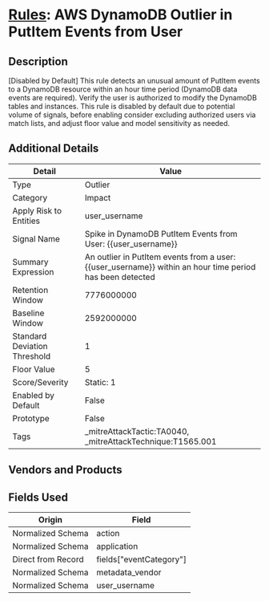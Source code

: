 # [Rules](README.md): AWS DynamoDB Outlier in PutItem Events from User

## Description
[Disabled by Default] This rule detects an unusual amount of PutItem events to a DynamoDB resource within an hour time period (DynamoDB data events are required). Verify the user is authorized to modify the DynamoDB tables and instances. This rule is disabled by default due to potential volume of signals, before enabling consider excluding authorized users via match lists, and adjust floor value and model sensitivity as needed.

## Additional Details
|Detail|Value|
|----|----|
|Type|Outlier|
|Category|Impact|
|Apply Risk to Entities|user_username|
|Signal Name|Spike in DynamoDB PutItem Events from User: {{user_username}}|
|Summary Expression|An outlier in PutItem events from a user: {{user_username}}  within an hour time period has been detected|
|Retention Window|7776000000|
|Baseline Window|2592000000|
|Standard Deviation Threshold|1|
|Floor Value|5|
|Score/Severity|Static: 1|
|Enabled by Default|False|
|Prototype|False|
|Tags|_mitreAttackTactic:TA0040, _mitreAttackTechnique:T1565.001|
## Vendors and Products


## Fields Used

|Origin|Field|
|----|----|
|Normalized Schema|action|
|Normalized Schema|application|
|Direct from Record|fields["eventCategory"]|
|Normalized Schema|metadata_vendor|
|Normalized Schema|user_username|


